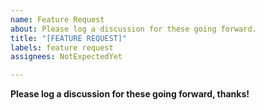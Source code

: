 ```yaml
---
name: Feature Request
about: Please log a discussion for these going forward.
title: "[FEATURE REQUEST]"
labels: feature request
assignees: NotExpectedYet

---
```


**Please log a discussion for these going forward, thanks!**
